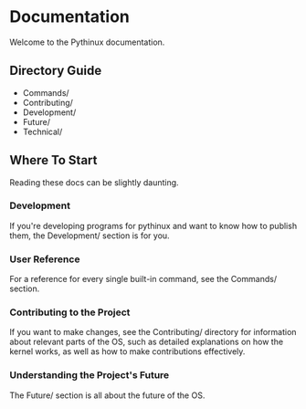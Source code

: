 # Documentation
Welcome to the Pythinux documentation.  
## Directory Guide
* Commands/
* Contributing/
* Development/
* Future/
* Technical/

## Where To Start
Reading these docs can be slightly daunting. 
### Development
If you're developing programs for pythinux and want to know how to publish them, the Development/ section is for you.
### User Reference
For a reference for every single built-in command, see the Commands/ section.
### Contributing to the Project
If you want to make changes, see the Contributing/ directory for information about relevant parts of the OS, such as detailed explanations on how the kernel works, as well as how to make contributions effectively.
### Understanding the Project's Future
The Future/ section is all about the future of the OS. 
